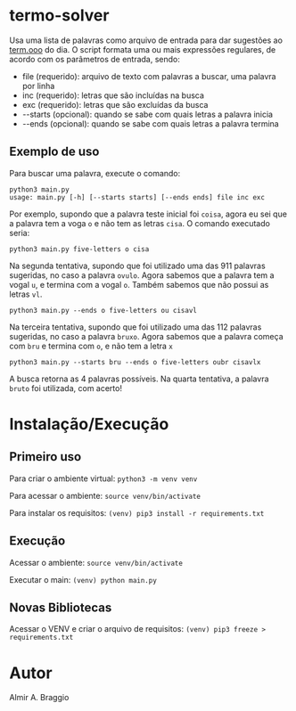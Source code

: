 # termo-solver

Usa uma lista de palavras como arquivo de entrada para dar sugestões ao [term.ooo](https://term.ooo/) do dia.
O script formata uma ou mais expressões regulares, de acordo com os parâmetros de entrada, sendo:

- file (requerido): arquivo de texto com palavras a buscar, uma palavra por linha
- inc (requerido): letras que são incluídas na busca
- exc (requerido): letras que são excluídas da busca
- --starts (opcional): quando se sabe com quais letras a palavra inicia
- --ends (opcional): quando se sabe com quais letras a palavra termina

## Exemplo de uso

Para buscar uma palavra, execute o comando:

```
python3 main.py
usage: main.py [-h] [--starts starts] [--ends ends] file inc exc
```

Por exemplo, supondo que a palavra teste inicial foi `coisa`, agora eu sei que a palavra tem a voga `o` e não tem as letras `cisa`. O comando executado seria:

```
python3 main.py five-letters o cisa
```

Na segunda tentativa, supondo que foi utilizado uma das 911 palavras sugeridas, no caso a palavra `ovulo`. Agora sabemos que a palavra tem a vogal `u`, e termina com a vogal `o`. Também sabemos que não possui as letras `vl`.

```
python3 main.py --ends o five-letters ou cisavl
```

Na terceira tentativa, supondo que foi utilizado uma das 112 palavras sugeridas, no caso a palavra `bruxo`. Agora sabemos que a palavra começa com `bru` e termina com `o`, e não tem a letra `x`

```
python3 main.py --starts bru --ends o five-letters oubr cisavlx
```

A busca retorna as 4 palavras possíveis. Na quarta tentativa, a palavra `bruto` foi utilizada, com acerto!

# Instalação/Execução

## Primeiro uso

Para criar o ambiente virtual:
`python3 -m venv venv`

Para acessar o ambiente:
`source venv/bin/activate`

Para instalar os requisitos:
`(venv) pip3 install -r requirements.txt`

## Execução

Acessar o ambiente:
`source venv/bin/activate`

Executar o main:
`(venv) python main.py`

## Novas Bibliotecas

Acessar o VENV e criar o arquivo de requisitos:
`(venv) pip3 freeze > requirements.txt`

# Autor

Almir A. Braggio